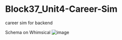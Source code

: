 # Block37_Unit4-Career-Sim
career sim for backend 

Schema on Whimsical
![image](https://github.com/user-attachments/assets/82bc2952-dd5b-46f0-8908-71e8a11d671b)
